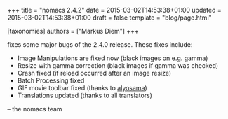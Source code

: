 +++
title = "nomacs 2.4.2"
date = 2015-03-02T14:53:38+01:00
updated = 2015-03-02T14:53:38+01:00
draft = false
template = "blog/page.html"

[taxonomies]
authors = ["Markus Diem"]
+++

fixes some major bugs of the 2.4.0 release. These fixes include:

- Image Manipulations are fixed now (black images on e.g. gamma)
- Resize with gamma correction (black images if gamma was checked)
- Crash fixed (if reload occurred after an image resize)
- Batch Processing fixed
- GIF movie toolbar fixed (thanks to [alyosama](https://github.com/alyosama))
- Translations updated (thanks to all translators)

– the nomacs team
